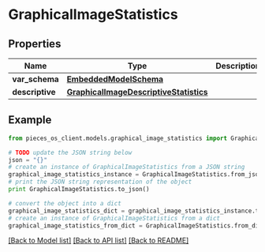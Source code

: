 # GraphicalImageStatistics


## Properties
Name | Type | Description | Notes
------------ | ------------- | ------------- | -------------
**var_schema** | [**EmbeddedModelSchema**](EmbeddedModelSchema.md) |  | [optional] 
**descriptive** | [**GraphicalImageDescriptiveStatistics**](GraphicalImageDescriptiveStatistics.md) |  | [optional] 

## Example

```python
from pieces_os_client.models.graphical_image_statistics import GraphicalImageStatistics

# TODO update the JSON string below
json = "{}"
# create an instance of GraphicalImageStatistics from a JSON string
graphical_image_statistics_instance = GraphicalImageStatistics.from_json(json)
# print the JSON string representation of the object
print GraphicalImageStatistics.to_json()

# convert the object into a dict
graphical_image_statistics_dict = graphical_image_statistics_instance.to_dict()
# create an instance of GraphicalImageStatistics from a dict
graphical_image_statistics_from_dict = GraphicalImageStatistics.from_dict(graphical_image_statistics_dict)
```
[[Back to Model list]](../README.md#documentation-for-models) [[Back to API list]](../README.md#documentation-for-api-endpoints) [[Back to README]](../README.md)


